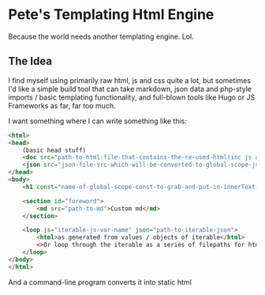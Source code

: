 # Pete's Templating Html Engine

Because the world needs another templating engine. Lol.

## The Idea

I find myself using primarily raw html, js and css quite a lot, but sometimes I'd like a simple build tool that can take markdown, json data and php-style imports / basic templating functionality, and full-blown tools like Hugo or JS Frameworks as far, far too much.

I want something where I can write something like this:

```html
<html>
<head> 
    (basic head stuff)
    <doc src="path-to-html-file-that-contains-the-re-used-html(inc js and css)-here" />
    <json src="json-file-src-which-will-be-converted-to-global-scope-js-object-of-same-name" />
</head>
<body>
    <h1 const="name-of-global-scope-const-to-grab-and-put-in-innerText-regardless-of-node"><h1>

    <section id="foreword">
        <md src="path-to-md">Custom md</md>
    </section>

    <loop js="iterable-js-var-name" json="path-to-iterable-json">
        <html>as generated from values / objects of iterable</html>
        <>Or loop through the iterable as a series of filepaths for html, of key-value pairs of filetype - filepath to grab and print various html, md etc. file contents?</>
    </loop>
</body>
</html>
```

And a command-line program converts it into static html